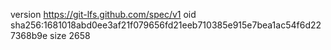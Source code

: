 version https://git-lfs.github.com/spec/v1
oid sha256:1681018abd0ee3af21f079656fd21eeb710385e915e7bea1ac54f6d227368b9e
size 2658

